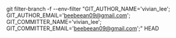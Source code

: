 git filter-branch -f --env-filter "GIT_AUTHOR_NAME='vivian_lee'; GIT_AUTHOR_EMAIL='beebeean09@gmail.com'; GIT_COMMITTER_NAME='vivian_lee'; GIT_COMMITTER_EMAIL='beebeean09@gmail.com';" HEAD
